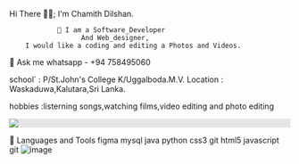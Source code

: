 Hi There 👋😛; I'm Chamith Dilshan.

                🏹 I am a Software_Developer
                      And Web_designer,
        I would like a coding and editing a Photos and Videos.
 

💬 Ask me whatsapp - +94 758495060

school`  : P/St.John's College 
           K/Uggalboda.M.V.
Location : Waskaduwa,Kalutara,Sri Lanka.

hobbies  :listerning songs,watching films,video editing and photo editing

<img style="display: block;-webkit-user-select: none;margin: auto;background-color: hsl(0, 0%, 90%);" src="https://camo.githubusercontent.com/4257efa6f8da3fe96446cfef80166651050a7bdd348cf8fcc8403ef7ef940d56/68747470733a2f2f6d656469612e67697068792e636f6d2f6d656469612f6a64504d65797639726e30685a4868386e392f67697068792e676966">

🔗 Languages and Tools
figma mysql java python css3 git html5    javascript    git
![image](https://user-images.githubusercontent.com/101160440/177078553-3292ea26-22c3-463f-b66a-92b530560f03.png)
